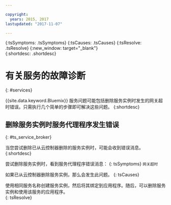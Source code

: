 ```yaml
---

copyright:
  years: 2015, 2017
lastupdated: "2017-11-07"

---
```



{:tsSymptoms: .tsSymptoms}
{:tsCauses: .tsCauses}
{:tsResolve: .tsResolve}
{:new_window: target="_blank"}  
{:shortdesc: .shortdesc}


# 有关服务的故障诊断
{: #services}

{{site.data.keyword.Bluemix}} 服务问题可能包括删除服务实例时发生的网关超时错误。只需执行几个简单的步骤即可解决这些问题。
{:shortdesc}

## 删除服务实例时服务代理程序发生错误
{: #ts_service_broker}

当您尝试删除已从云控制器删除的服务实例时，可能会收到错误消息。
{:shortdesc}

尝试删除服务实例时，看到服务代理程序错误消息：
{: tsSymptoms}
`网关超时`

如果已从云控制器删除服务实例，那么会发生此问题。
{: tsCauses}

使用相同服务名称创建服务实例，然后将其绑定到应用程序。随后，可以删除服务实例和使用该服务的应用程序。   
{: tsResolve}

